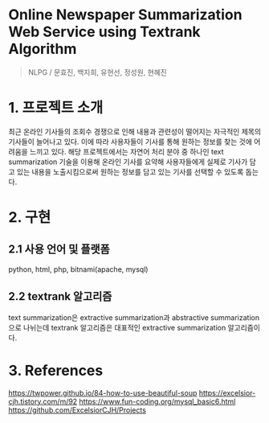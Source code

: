 Online Newspaper Summarization Web Service using Textrank Algorithm
============
> NLPG / 문효진, 백지희, 유현선, 정성원, 현혜진

# 1. 프로젝트 소개

최근 온라인 기사들의 조회수 경쟁으로 인해 내용과 관련성이 떨어지는 자극적인 제목의 기사들이 늘어나고 있다. 이에 따라 사용자들이 기사를 통해 원하는 정보를 찾는 것에 어려움을 느끼고 있다. 해당 프로젝트에서는 자연어 처리 분야 중 하나인 text summarization 기술을 이용해 온라인 기사를 요약해 사용자들에게 실제로 기사가 담고 있는 내용을 노출시킴으로써 원하는 정보를 담고 있는 기사를 선택할 수 있도록 돕는다.

# 2. 구현

## 2.1 사용 언어 및 플랫폼

python, html, php, bitnami(apache, mysql)

## 2.2 textrank 알고리즘

text summarization은 extractive summarization과 abstractive summarization으로 나뉘는데 textrank 알고리즘은 대표적인 extractive summarization 알고리즘이다.

# 3. References

<https://twpower.github.io/84-how-to-use-beautiful-soup>
<https://excelsior-cjh.tistory.com/m/92>
<https://www.fun-coding.org/mysql_basic6.html>
<https://github.com/ExcelsiorCJH/Projects>